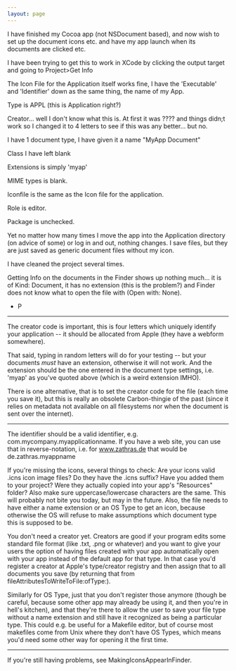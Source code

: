 ```yaml
---
layout: page
---
```




I have finished my Cocoa app (not NSDocument based), and now wish to set up the document icons etc. and have my app launch when its documents are clicked etc. 

I have been trying to get this to work in XCode by clicking the output target and going to Project>Get Info

The Icon File for the Application itself works fine, I have the 'Executable' and 'Identifier' down as the same thing, the name of my App.

Type is APPL (this is Application right?)

Creator... well I don't know what this is. At first it was ???? and things didn;t work so I changed it to 4 letters to see if this was any better... but no.

I have 1 document type, I have given it a name "MyApp Document"

Class I have left blank

Extensions is simply 'myap'

MIME types is blank.

Iconfile is the same as the Icon file for the application.

Role is editor.

Package is unchecked.

Yet no matter how many times I move the app into the Application directory (on advice of some) or log in and out, nothing changes. I save files, but they are just saved as generic document files without my icon.

I have cleaned the project several times.

Getting Info on the documents in the Finder shows up nothing much... it is of Kind: Document, it has no extension (this is the problem?) and Finder does not know what to open the file with (Open with: None).

- P

----

The creator code is important, this is four letters which uniquely identify your application -- it should be allocated from Apple (they have a webform somewhere).

That said, typing in random letters will do for your testing -- but your documents *must* have an extension, otherwise it will not work. And the extension should be the one entered in the document type settings, i.e. 'myap' as you've quoted above (which is a weird extension IMHO).

There is one alternative, that is to set the creator code for the file (each time you save it), but this is really an obsolete Carbon-thingie of the past (since it relies on metadata not available on all filesystems nor when the document is sent over the internet).

----

The identifier should be a valid identifier, e.g. com.mycompany.myapplicationname. If you have a web site, you can use that in reverse-notation, i.e. for www.zathras.de that would be de.zathras.myappname

If you're missing the icons, several things to check: Are your icons valid .icns icon image files? Do they have the .icns suffix? Have you added them to your project? Were they actually copied into your app's "Resources" folder? Also make sure uppercase/lowercase characters are the same. This will probably not bite you today, but may in the future. Also, the file needs to have either a name extension or an OS Type to get an icon, because otherwise the OS will refuse to make assumptions which document type this is supposed to be.

You don't need a creator yet. Creators are good if your program edits some standard file format (like .txt, .png or whatever) and you want to give your users the option of having files created with your app automatically open with your app instead of the default app for that type. In that case you'd register a creator at Apple's type/creator registry and then assign that to all documents you save (by returning that from fileAttributesToWriteToFile:ofType:).

Similarly for OS Type, just that you don't register those anymore (though be careful, because some other app may already be using it, and then you're in hell's kitchen), and that they're there to allow the user to save your file type without a name extension and still have it recognized as being a particular type. This could e.g. be useful for a Makefile editor, but of course most makefiles come from Unix where they don't have OS Types, which means you'd need some other way for opening it the first time.

----

If you're still having problems, see MakingIconsAppearInFinder.
